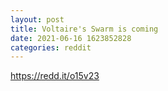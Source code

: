 ```yaml
--- 
layout: post 
title: Voltaire's Swarm is coming 
date: 2021-06-16 1623852828 
categories: reddit 
--- 
```

https://redd.it/o15v23